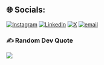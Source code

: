 
## 🌐 Socials:
[![Instagram](https://img.shields.io/badge/Instagram-%23E4405F.svg?logo=Instagram&logoColor=white)](https://instagram.com/shreeharsh_shinde_) [![LinkedIn](https://img.shields.io/badge/LinkedIn-%230077B5.svg?logo=linkedin&logoColor=white)](https://linkedin.com/in/shreeharsh-shinde) [![X](https://img.shields.io/badge/X-black.svg?logo=X&logoColor=white)](https://x.com/Shreeharsh157) [![email](https://img.shields.io/badge/Email-D14836?logo=gmail&logoColor=white)](mailto:shindeshreeharsh157@gmail.com) 

### ✍️ Random Dev Quote
![](https://quotes-github-readme.vercel.app/api?type=horizontal&theme=radical)

<!-- Proudly created with GPRM ( https://gprm.itsvg.in ) -->
